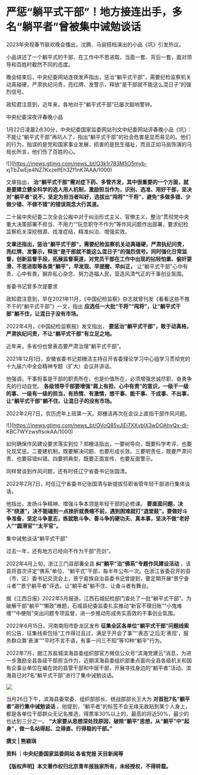 # 严惩“躺平式干部”！地方接连出手，多名“躺平者”曾被集中诫勉谈话

2023年央视春节联欢晚会播出，沈腾、马丽搭档演出的小品《坑》引发热议。

小品讲述了一个躺平式的干部，在工作中不思进取，当面一套、背后一套，面对领导和百姓时截然不同的态度。

晚会结束后，中央纪委网站连夜发声指出，惩治“躺平式干部”，需要纪检监察机关动真碰硬，严肃执纪问责，亮红牌、发警示，释放“是干部就不能这么混日子”的强烈信号。

政知君注意到，近年来，各地对于“躺平式干部”已屡次敲响警钟。

中央纪委深夜评春晚小品

1月22日凌晨2点30分，中央纪委国家监委网站刊文中纪委网站评春晚小品《坑》：不能让“躺平式干部”再坑人了，指出“躺平式干部”的社会危害是显而易见的。他们的行为，贻误的是党和国家事业发展，损害的是民生福祉，而且正如马丽饰演的马局长所言，他们伤了百姓的心。

![](https://inews.gtimg.com/news_bt/O3k1r783M5O5myb-
xjTbZwEje4NZ7KxzelfEh3Zf1nK7AAA/1000)

文章指出，
**治“躺平式干部”需对症下药、多管齐发，其中很重要的一个方面，就是要建立健全科学的选人用人机制，激励担当作为，识别、选准、用好干部，坚决对“躺平者”说不，坚定为担当者叫好，选拔出“闯将”“干将”，避免“多做多错、少做少错、不做不错”的错误观念大行其道。**

二十届中央纪委二次全会公报中对于纠治形式主义、官僚主义，整治“贯彻党中央重大决策部署不担当、不用力”“玩忽职守不作为”等作风问题作出部署，要求纪检监察机关深挖根源、找准症结，精准纠治、增强实效。

**文章还指出，惩治“躺平式干部”，需要纪检监察机关动真碰硬，严肃执纪问责，亮红牌、发警示，释放“是干部就不能这么混日子”的强烈信号。同时强化日常监督，创新监督手段，拓展监督渠道，对党员干部在工作中出现的拈轻怕重、偷奸耍滑、不思进取等各类“躺平”，早发现、早提醒、早纠正，**
让“躺平式干部”心中有责、心中有畏，摒弃私心杂念、努力造福人民，营造风清气正的干事创业氛围。

省委书记曾多次提要求

政知君注意到，早在2021年11月，《中国纪检监察》杂志就曾刊发《看看这些不推不干的“躺平式干部”》一文，指出
**应选任一大批“干将”“闯将”，让“躺平式干部”躺不住，让混日子没有市场。**

2022年4月，《中国纪检监察报》发文指出， **要惩治“躺平式干部”，敢于动真格，严肃执纪问责，不让“躺平式干部”有立足之地。**

近年来，多省份也曾表态要严肃治理“躺平式干部”。

2021年12月1日，安徽省委书记郑栅洁主持召开省委理论学习中心组学习贯彻党的十九届六中全会精神专题（扩大）会议并讲话。

他强调，干事担事是干部的职责所在、也是价值所在，必须增强忠诚尽职、奋勇争先的行动自觉。
**各级领导干部要增强“肩上有担、心中有责”的意识，一级干一级的事、一级有一级的担当，有热情、有激情，想干事、能干事、干成事、不出事，让“躺平式干部”躺不住、让混日子的没有市场。**

2022年2月7日，农历虎年上班第一天。郑栅洁再次在会议上直指干部作风问题。

![](https://inews.gtimg.com/news_bt/OVoQ85vJiEj7XXvblX3wDOAhyQx-dI-
KBC7WYzwsftsokAA/1000)

如何确保作风建设要求落实到位？郑栅洁指出，一要树导向，既要科学考评、也要兑现奖惩。二要建机制，既要解决问题、也要形成长效。三要明责任，既要严肃问责、也要容错纠错。四要抓典型，既要正面宣传、也要反面警示。

同样曾谈到作风问题，还有时任辽宁省委书记张国清。

2022年2月7日，时任辽宁省委书记张国清与新提拔任职省管年轻干部进行集体谈话。

他指出，发扬斗争精神、增强斗争本领是年轻干部的必修课。
**要直面问题，决不“绕道”，决不能碰到一点挫折就畏缩不前，遇到困难就打“退堂鼓”。要做好斗争准备，坚定斗争意志，练就敢斗争、善斗争的硬功夫、真本事，坚决不做“老好人”“圆滑官”“太平官”。**

集中诫勉谈话“躺平式干部”

过去一年，还有地方已经向不作为干部“亮剑”。

2022年4月上旬，浙江三门县部署全县 **纠“躺平”治“佛系”专题作风建设活动**
，该县将首次评定“佛系”单位、“躺平式”干部，每半年公布一次。在浙江省委召开的县（市、区）委书记交流会上，景宁畲族自治县委书记曾提到，要定期开展“景宁奋斗者”“景宁躺平者”评选，让“躺平者”躺不住、让奋斗者有舞台。

据《江西日报》2022年5月报道，江西石城纪检部门查处了一批“躺平式干部”。为破解干部“躺平”“懒政”难题，石城县纪委监委扎实推动“新官不理旧账”“小鬼难缠”“中梗阻”突出问题专项监督，进一步推动形成务实高效的干事创业氛围。

2022年6月15日，河南南阳市卧龙区发布 **征集全区各单位“躺平式干部”问题线索**
的公告，征集线索包括“工作得过且过，满足于开会了事”“‘表态’之后无‘表现’，服务群众靠‘表演’”“平时不言不语，有事一问三不知”等10种“躺平”行为。

2022年7月，据江苏盐城滨海县委组织部官方微信公众号“滨海党建云”消息，为进一步激励全县各级干部担当作为，近期滨海县委组织部重点面向全县各级机关和国有企事业单位在编在岗的县管干部和中层干部，开展寻找身边的“躺平者”活动。滨海县已对7名“躺平式干部”进行了集中诫勉谈话。

![](https://inews.gtimg.com/news_bt/OdEzRTOEGqs0Ka2xKl0hHwK4nz7Iq8aVo_btsBkBsFa8EAA/1000)

当月26日下午，滨海县委常委、组织部部长、统战部部长王大为 **对首批7名“躺平者”进行集中诫勉谈话**
。他提到，“躺平者”的标签不会无缘无故贴到某个人身上，都是各单位干部群众无记名推选，得票率30%以上的，最高的将近50%，最少的也达到三分之一。
**“大家要从思想深处找原因，破除“躺平”思想，从“躺平”中“起身”，做一名站得起、立得直、行得稳的干部。”**

**撰文 | 熊颖琪**

**资料 ｜中央纪委国家监委网站 各省党报 天目新闻等**

**【版权声明】本文著作权归北京青年报独家所有，未经授权，不得转载。**


